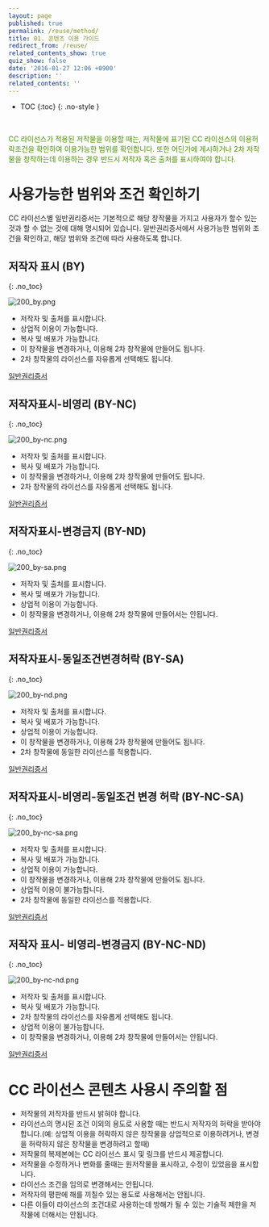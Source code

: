 ```yaml
---
layout: page
published: true
permalink: /reuse/method/
title: 01. 콘텐츠 이용 가이드
redirect_from: /reuse/
related_contents_show: true
quiz_show: false
date: '2016-01-27 12:06 +0900'
description: ''
related_contents: ''
---
```






* TOC
{:toc}
{: .no-style }

&nbsp;

<span style="color:#499100"> CC 라이선스가 적용된 저작물을 이용할 때는, 저작물에 표기된 CC 라이선스의 이용허락조건을 확인하여 이용가능한 범위를 확인합니다. 또한 어딘가에 게시하거나 2차 저작물을 창작하는데 이용하는 경우 반드시 저작자 혹은 출처를 표시하여야 합니다.</span>

# 사용가능한 범위와 조건 확인하기

CC 라이선스별 일반권리증서는 기본적으로 해당 창작물을 가지고 사용자가 할수 있는 것과 할 수 없는 것에 대해 명시되어 있습니다. 일반권리증서에서 사용가능한 범위와 조건을 확인하고, 해당 범위와 조건에 따라 사용하도록 합니다.

## 저작자 표시 (BY) 
{: .no_toc}

![200_by.png]({{site.baseurl}}/media/200_by.png)

- 저작자 및 출처를 표시합니다.
- 상업적 이용이 가능합니다.
- 복사 및 배포가 가능합니다.
- 이 창작물을 변경하거나, 이용해 2차 창작물에 만들어도 됩니다.
- 2차 창작물의 라이선스를 자유롭게 선택해도 됩니다.

[일반권리증서](http://creativecommons.org/licenses/by-sa/2.0/kr/) 

## 저작자표시-비영리 (BY-NC) 
{: .no_toc}

![200_by-nc.png]({{site.baseurl}}/media/200_by-nc.png)

- 저작자 및 출처를 표시합니다.
- 복사 및 배포가 가능합니다.
- 이 창작물을 변경하거나, 이용해 2차 창작물에 만들어도 됩니다.
- 2차 창작물의 라이선스를 자유롭게 선택해도 됩니다.

[일반권리증서](http://creativecommons.org/licenses/by-nc/2.0/kr/)

## 저작자표시-변경금지 (BY-ND) 
{: .no_toc}

![200_by-sa.png]({{site.baseurl}}/media/200_by-sa.png)

- 저작자 및 출처를 표시합니다.
- 복사 및 배포가 가능합니다.
- 상업적 이용이 가능합니다.
- 이 창작물을 변경하거나, 이용해 2차 창작물에 만들어서는 안됩니다.

[일반권리증서](http://creativecommons.org/licenses/by-sa/2.0/kr/)

## 저작자표시-동일조건변경허락 (BY-SA) 
{: .no_toc}

![200_by-nd.png]({{site.baseurl}}/media/200_by-nd.png)

- 저작자 및 출처를 표시합니다.
- 복사 및 배포가 가능합니다.
- 상업적 이용이 가능합니다.
- 이 창작물을 변경하거나, 이용해 2차 창작물에 만들어도 됩니다.
- 2차 창작물에 동일한 라이선스를 적용합니다.

[일반권리증서](http://creativecommons.org/licenses/by-nd/2.0/kr/)

## 저작자표시-비영리-동일조건 변경 허락 (BY-NC-SA) 
{: .no_toc}

![200_by-nc-sa.png]({{site.baseurl}}/media/200_by-nc-sa.png)

- 저작자 및 출처를 표시합니다.
- 복사 및 배포가 가능합니다.
- 상업적 이용이 가능합니다.
- 이 창작물을 변경하거나, 이용해 2차 창작물에 만들어도 됩니다.
- 상업적 이용이 불가능합니다. 
- 2차 창작물에 동일한 라이선스를 적용합니다.

[일반권리증서](http://creativecommons.org/licenses/by-nc-sa/2.0/kr/)

## 저작자 표시- 비영리-변경금지 (BY-NC-ND) 
{: .no_toc}

![200_by-nc-nd.png]({{site.baseurl}}/media/200_by-nc-nd.png)

- 저작자 및 출처를 표시합니다.
- 복사 및 배포가 가능합니다.
- 2차 창작물의 라이선스를 자유롭게 선택해도 됩니다.
- 상업적 이용이 불가능합니다.  
- 이 창작물을 변경하거나, 이용해 2차 창작물에 만들어서는 안됩니다.

[일반권리증서](http://creativecommons.org/licenses/by-nc-nd/2.0/kr/) 

# CC 라이선스 콘텐츠 사용시 주의할 점

- 저작물의 저작자를 반드시 밝혀야 합니다.
- 라이선스의 명시된 조건 이외의 용도로 사용할 때는 반드시 저작자의 허락을 받아야 합니다.(예: 상업적 이용을 허락하지 않은 창작물을 상업적으로 이용하려거나, 변경을 허락하지 않은 창작물을 변경하려고 할때)
- 저작물의 복제본에는 CC 라이선스 표시 및 링크를 반드시 제공합니다.
- 저작물을 수정하거나 변화를 줄때는 원저작물을 표시하고, 수정이 있었음을 표시합니다.
- 라이선스 조건을 임의로 변경해서는 안됩니다.
- 저작자의 평판에 해를 끼칠수 있는 용도로 사용해서는 안됩니다.
- 다른 이들이 라이선스의 조건대로 사용하는데 방해가 될 수 있는 기술적 제한을 저작물에 더해서는 안됩니다.
